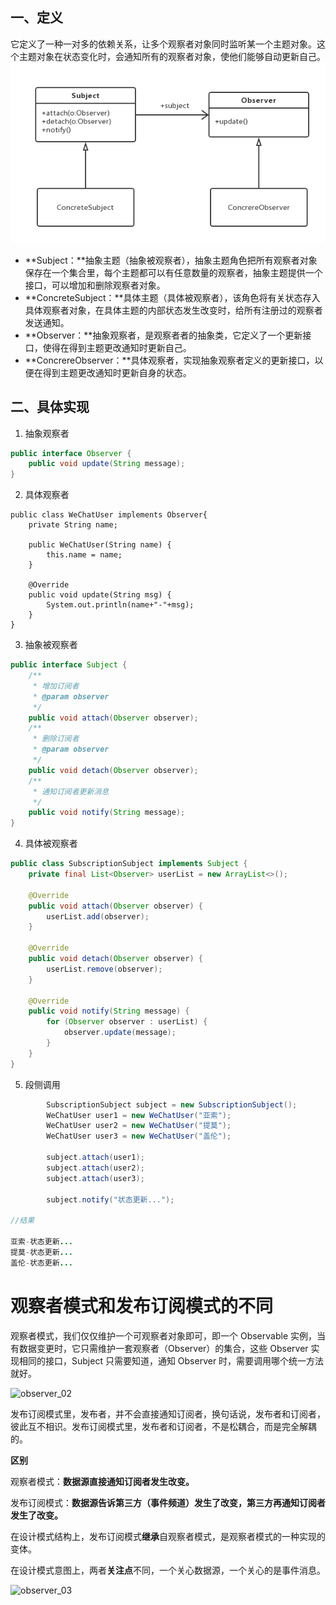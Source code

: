 ## 一、定义

它定义了一种一对多的依赖关系，让多个观察者对象同时监听某一个主题对象。这个主题对象在状态变化时，会通知所有的观察者对象，使他们能够自动更新自己。
![observer](./res/observer.png)

* **Subject：**抽象主题（抽象被观察者），抽象主题角色把所有观察者对象保存在一个集合里，每个主题都可以有任意数量的观察者，抽象主题提供一个接口，可以增加和删除观察者对象。
* **ConcreteSubject：**具体主题（具体被观察者），该角色将有关状态存入具体观察者对象，在具体主题的内部状态发生改变时，给所有注册过的观察者发送通知。
* **Observer：**抽象观察者，是观察者者的抽象类，它定义了一个更新接口，使得在得到主题更改通知时更新自己。
* **ConcrereObserver：**具体观察者，实现抽象观察者定义的更新接口，以便在得到主题更改通知时更新自身的状态。

## 二、具体实现

1. 抽象观察者

```java
public interface Observer {
    public void update(String message);
}
```

2. 具体观察者

```
public class WeChatUser implements Observer{
    private String name;

    public WeChatUser(String name) {
        this.name = name;
    }

    @Override
    public void update(String msg) {
        System.out.println(name+"-"+msg);
    }
}
```

3. 抽象被观察者

```java
public interface Subject {
    /**
     * 增加订阅者
     * @param observer
     */
    public void attach(Observer observer);
    /**
     * 删除订阅者
     * @param observer
     */
    public void detach(Observer observer);
    /**
     * 通知订阅者更新消息
     */
    public void notify(String message);
}
```

4. 具体被观察者

```java
public class SubscriptionSubject implements Subject {
    private final List<Observer> userList = new ArrayList<>();

    @Override
    public void attach(Observer observer) {
        userList.add(observer);
    }

    @Override
    public void detach(Observer observer) {
        userList.remove(observer);
    }

    @Override
    public void notify(String message) {
        for (Observer observer : userList) {
            observer.update(message);
        }
    }
}
```

5. 段侧调用

```java
		SubscriptionSubject subject = new SubscriptionSubject();
        WeChatUser user1 = new WeChatUser("亚索");
        WeChatUser user2 = new WeChatUser("提莫");
        WeChatUser user3 = new WeChatUser("盖伦");

        subject.attach(user1);
        subject.attach(user2);
        subject.attach(user3);

        subject.notify("状态更新...");

//结果

亚索-状态更新...
提莫-状态更新...
盖伦-状态更新...
```



# 观察者模式和发布订阅模式的不同

观察者模式，我们仅仅维护一个可观察者对象即可，即一个 Observable 实例，当有数据变更时，它只需维护一套观察者（Observer）的集合，这些 Observer 实现相同的接口，Subject 只需要知道，通知 Observer 时，需要调用哪个统一方法就好。

![observer_02](D:\Document\MyNotes\03_设计模式\res\observer_02.jpg)



发布订阅模式里，发布者，并不会直接通知订阅者，换句话说，发布者和订阅者，彼此互不相识。发布订阅模式里，发布者和订阅者，不是松耦合，而是完全解耦的。



**区别**

观察者模式：**数据源直接通知订阅者发生改变。**

发布订阅模式：**数据源告诉第三方（事件频道）发生了改变，第三方再通知订阅者发生了改变。**

在设计模式结构上，发布订阅模式**继承**自观察者模式，是观察者模式的一种实现的变体。

在设计模式意图上，两者**关注点**不同，一个关心数据源，一个关心的是事件消息。

![observer_03](D:\Document\MyNotes\03_设计模式\res\observer_03.jpg)     